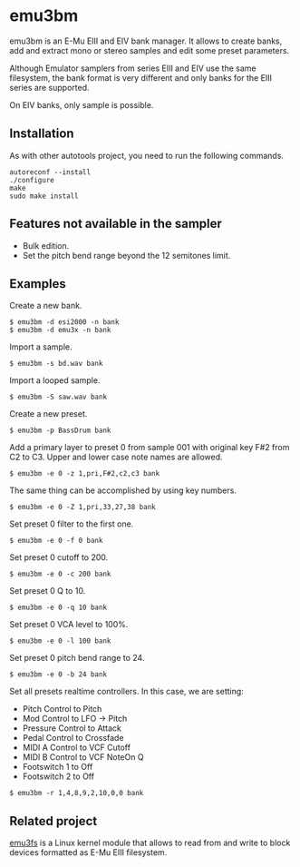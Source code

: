 # emu3bm

emu3bm is an E-Mu EIII and EIV bank manager. It allows to create banks, add and extract mono or stereo samples and edit some preset parameters.

Although Emulator samplers from series EIII and EIV use the same filesystem, the bank format is very different and only banks for the EIII series are supported.

On EIV banks, only sample is possible.

## Installation

As with other autotools project, you need to run the following commands.

```
autoreconf --install
./configure
make
sudo make install
```

## Features not available in the sampler

* Bulk edition.
* Set the pitch bend range beyond the 12 semitones limit.

## Examples

Create a new bank.
```
$ emu3bm -d esi2000 -n bank
$ emu3bm -d emu3x -n bank
```

Import a sample.
```
$ emu3bm -s bd.wav bank
```

Import a looped sample.
```
$ emu3bm -S saw.wav bank
```

Create a new preset.
```
$ emu3bm -p BassDrum bank
```

Add a primary layer to preset 0 from sample 001 with original key F#2 from C2 to C3. Upper and lower case note names are allowed.
```
$ emu3bm -e 0 -z 1,pri,F#2,c2,c3 bank
```

The same thing can be accomplished by using key numbers.
```
$ emu3bm -e 0 -Z 1,pri,33,27,38 bank
```

Set preset 0 filter to the first one.
```
$ emu3bm -e 0 -f 0 bank
```

Set preset 0 cutoff to 200.
```
$ emu3bm -e 0 -c 200 bank
```

Set preset 0 Q to 10.
```
$ emu3bm -e 0 -q 10 bank
```

Set preset 0 VCA level to 100%.
```
$ emu3bm -e 0 -l 100 bank
```

Set preset 0 pitch bend range to 24.
```
$ emu3bm -e 0 -b 24 bank
```

Set all presets realtime controllers. In this case, we are setting:
- Pitch Control to Pitch
- Mod Control to LFO -> Pitch
- Pressure Control to Attack
- Pedal Control to Crossfade
- MIDI A Control to VCF Cutoff
- MIDI B Control to VCF NoteOn Q
- Footswitch 1 to Off
- Footswitch 2 to Off

```
$ emu3bm -r 1,4,8,9,2,10,0,0 bank
```

## Related project

[emu3fs](https://github.com/dagargo/emu3fs) is a Linux kernel module that allows to read from and write to block devices formatted as E-Mu EIII filesystem.
